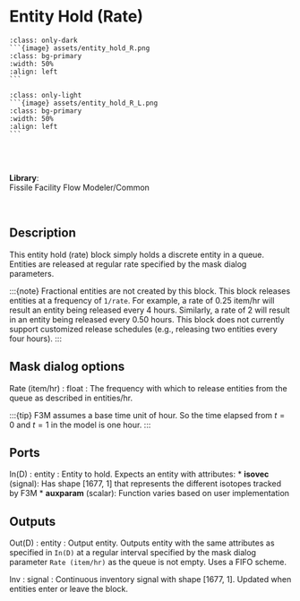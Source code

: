 # Entity Hold (Rate)
````{compound}
:class: only-dark
```{image} assets/entity_hold_R.png
:class: bg-primary
:width: 50%
:align: left
```
````

````{compound}
:class: only-light
```{image} assets/entity_hold_R_L.png
:class: bg-primary
:width: 50%
:align: left
```
````

<br>
<br>

**Library**:
<br>
Fissile Facility Flow Modeler/Common


<br clear="left"/>

## Description
This entity hold (rate) block simply holds a discrete entity in a queue. Entities are released at regular rate specified by the mask dialog parameters. 

 :::{note}
    Fractional entities are not created by this block. This block releases entities at a frequency of `1/rate`. For example, a rate of 0.25 item/hr will result an entity being released every 4 hours. Similarly, a rate of 2 will result in an entity being released every 0.50 hours. This block does not currently support customized release schedules (e.g., releasing two entities every four hours). 
 :::


## Mask dialog options
Rate (item/hr) : float 
: The frequency with which to release entities from the queue as described in entities/hr. 

 :::{tip}
    F3M assumes a base time unit of hour. So the time elapsed from $t=0$ and $t=1$ in the model is one hour.
 :::


## Ports
In(D) : entity
: Entity to hold. Expects an entity with attributes:
    * **isovec** (signal): Has shape [1677, 1] that represents the different isotopes tracked by F3M
    *  **auxparam**  (scalar): Function varies based on user implementation



## Outputs
Out(D) : entity
: Output entity. Outputs entity with the same attributes as specified in `In(D)` at a regular interval specified by the mask dialog parameter `Rate (item/hr)` as the queue is not empty. Uses a FIFO scheme.

Inv : signal
: Continuous inventory signal with shape [1677, 1]. Updated when entities enter or leave the block. 
